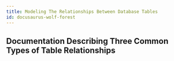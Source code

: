 ```yaml
---
title: Modeling The Relationships Between Database Tables 
id: docusaurus-wolf-forest
---
```


## Documentation Describing Three Common Types of Table Relationships